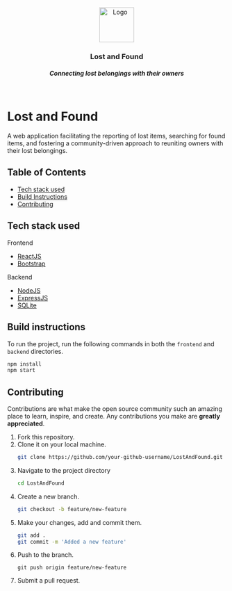
<!-- PROJECT LOGO -->
<br />
<p align="center">
  <a href="https://github.com/csivitu/Template">
    <img src="https://csivit.com/images/favicon.png" alt="Logo" width="80">
  </a>

  <h3 align="center">Lost and Found</h3>
  <h4 align="center"><em>Connecting lost belongings with their owners</em></h4>
</p>
<br>

# Lost and Found

A web application facilitating the reporting of lost items, searching for found items, and fostering a community-driven approach to reuniting owners with their lost belongings.

## Table of Contents

* [Tech stack used](#tech-stack-used)
* [Build Instructions](#build-instructions)
* [Contributing](#contributing)

## Tech stack used

Frontend
- [ReactJS](https://react.dev/)
- [Bootstrap](https://getbootstrap.com/)

Backend
- [NodeJS](https://nodejs.org/en)
- [ExpressJS](https://expressjs.com/)
- [SQLite](https://www.sqlite.org/docs.html)

## Build instructions

To run the project, run the following commands in both the `frontend` and `backend` directories.


```bash
npm install
npm start
```

<!-- CONTRIBUTING -->
## Contributing

Contributions are what make the open source community such an amazing place to learn, inspire, and create. Any contributions you make are **greatly appreciated**.

1. Fork this repository.
2. Clone it on your local machine.
   ```bash
   git clone https://github.com/your-github-username/LostAndFound.git
   ```
3. Navigate to the project directory
   ```bash
   cd LostAndFound
   ```
5. Create a new branch.
   ```bash
   git checkout -b feature/new-feature
   ```
6. Make your changes, add and commit them.
   ```bash
   git add .
   git commit -m 'Added a new feature'
   ```
7. Push to the branch.
   ```
   git push origin feature/new-feature
   ```
8. Submit a pull request.